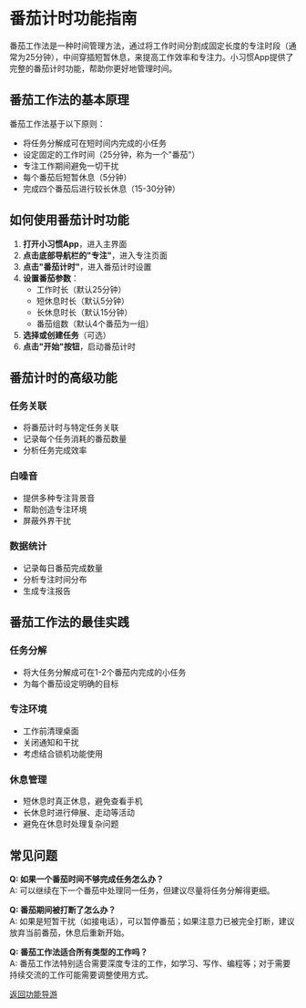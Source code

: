 # 番茄计时功能指南

番茄工作法是一种时间管理方法，通过将工作时间分割成固定长度的专注时段（通常为25分钟），中间穿插短暂休息，来提高工作效率和专注力。小习惯App提供了完整的番茄计时功能，帮助你更好地管理时间。

## 番茄工作法的基本原理

番茄工作法基于以下原则：
- 将任务分解成可在短时间内完成的小任务
- 设定固定的工作时间（25分钟，称为一个"番茄"）
- 专注工作期间避免一切干扰
- 每个番茄后短暂休息（5分钟）
- 完成四个番茄后进行较长休息（15-30分钟）

## 如何使用番茄计时功能

1. **打开小习惯App**，进入主界面
2. **点击底部导航栏的"专注"**，进入专注页面
3. **点击"番茄计时"**，进入番茄计时设置
4. **设置番茄参数**：
   - 工作时长（默认25分钟）
   - 短休息时长（默认5分钟）
   - 长休息时长（默认15分钟）
   - 番茄组数（默认4个番茄为一组）
5. **选择或创建任务**（可选）
6. **点击"开始"按钮**，启动番茄计时

## 番茄计时的高级功能

### 任务关联
- 将番茄计时与特定任务关联
- 记录每个任务消耗的番茄数量
- 分析任务完成效率

### 白噪音
- 提供多种专注背景音
- 帮助创造专注环境
- 屏蔽外界干扰

### 数据统计
- 记录每日番茄完成数量
- 分析专注时间分布
- 生成专注报告

## 番茄工作法的最佳实践

### 任务分解
- 将大任务分解成可在1-2个番茄内完成的小任务
- 为每个番茄设定明确的目标

### 专注环境
- 工作前清理桌面
- 关闭通知和干扰
- 考虑结合锁机功能使用

### 休息管理
- 短休息时真正休息，避免查看手机
- 长休息时进行伸展、走动等活动
- 避免在休息时处理复杂问题

## 常见问题

**Q: 如果一个番茄时间不够完成任务怎么办？**  
A: 可以继续在下一个番茄中处理同一任务，但建议尽量将任务分解得更细。

**Q: 番茄期间被打断了怎么办？**  
A: 如果是短暂干扰（如接电话），可以暂停番茄；如果注意力已被完全打断，建议放弃当前番茄，休息后重新开始。

**Q: 番茄工作法适合所有类型的工作吗？**  
A: 番茄工作法特别适合需要深度专注的工作，如学习、写作、编程等；对于需要持续交流的工作可能需要调整使用方式。

[返回功能导游](/FunctionGuider.md)